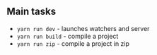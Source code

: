 ## Main tasks

* `yarn run dev` - launches watchers and server
* `yarn run build` - compile a project
* `yarn run zip` - compile a project in zip

